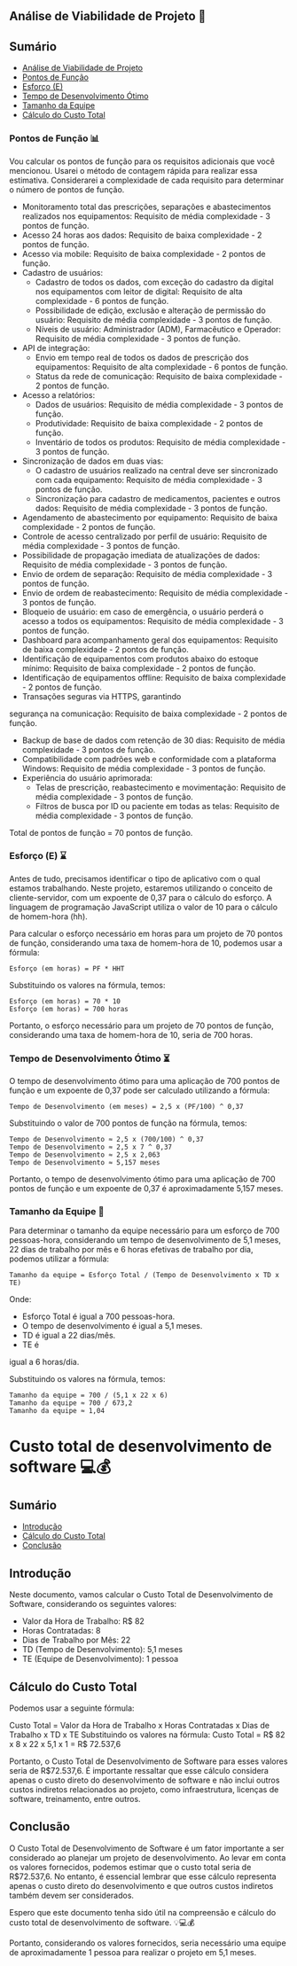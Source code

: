 ## Análise de Viabilidade de Projeto 💼

## Sumário

- [Análise de Viabilidade de Projeto](#análise-de-viabilidade-de-projeto)
- [Pontos de Função](#pontos-de-função)
- [Esforço (E)](#esforço-e)
- [Tempo de Desenvolvimento Ótimo](#tempo-de-desenvolvimento-ótimo)
- [Tamanho da Equipe](#tamanho-da-equipe)
- [Cálculo do Custo Total](#tamanho-da-equipe)


### Pontos de Função 📊

Vou calcular os pontos de função para os requisitos adicionais que você mencionou. Usarei o método de contagem rápida para realizar essa estimativa. Considerarei a complexidade de cada requisito para determinar o número de pontos de função.

- Monitoramento total das prescrições, separações e abastecimentos realizados nos equipamentos: Requisito de média complexidade - 3 pontos de função.
- Acesso 24 horas aos dados: Requisito de baixa complexidade - 2 pontos de função.
- Acesso via mobile: Requisito de baixa complexidade - 2 pontos de função.
- Cadastro de usuários:
  - Cadastro de todos os dados, com exceção do cadastro da digital nos equipamentos com leitor de digital: Requisito de alta complexidade - 6 pontos de função.
  - Possibilidade de edição, exclusão e alteração de permissão do usuário: Requisito de média complexidade - 3 pontos de função.
  - Níveis de usuário: Administrador (ADM), Farmacêutico e Operador: Requisito de média complexidade - 3 pontos de função.
- API de integração:
  - Envio em tempo real de todos os dados de prescrição dos equipamentos: Requisito de alta complexidade - 6 pontos de função.
  - Status da rede de comunicação: Requisito de baixa complexidade - 2 pontos de função.
- Acesso a relatórios:
  - Dados de usuários: Requisito de média complexidade - 3 pontos de função.
  - Produtividade: Requisito de baixa complexidade - 2 pontos de função.
  - Inventário de todos os produtos: Requisito de média complexidade - 3 pontos de função.
- Sincronização de dados em duas vias:
  - O cadastro de usuários realizado na central deve ser sincronizado com cada equipamento: Requisito de média complexidade - 3 pontos de função.
  - Sincronização para cadastro de medicamentos, pacientes e outros dados: Requisito de média complexidade - 3 pontos de função.
- Agendamento de abastecimento por equipamento: Requisito de baixa complexidade - 2 pontos de função.
- Controle de acesso centralizado por perfil de usuário: Requisito de média complexidade - 3 pontos de função.
- Possibilidade de propagação imediata de atualizações de dados: Requisito de média complexidade - 3 pontos de função.
- Envio de ordem de separação: Requisito de média complexidade - 3 pontos de função.
- Envio de ordem de reabastecimento: Requisito de média complexidade - 3 pontos de função.
- Bloqueio de usuário: em caso de emergência, o usuário perderá o acesso a todos os equipamentos: Requisito de média complexidade - 3 pontos de função.
- Dashboard para acompanhamento geral dos equipamentos: Requisito de baixa complexidade - 2 pontos de função.
- Identificação de equipamentos com produtos abaixo do estoque mínimo: Requisito de baixa complexidade - 2 pontos de função.
- Identificação de equipamentos offline: Requisito de baixa complexidade - 2 pontos de função.
- Transações seguras via HTTPS, garantindo

 segurança na comunicação: Requisito de baixa complexidade - 2 pontos de função.
- Backup de base de dados com retenção de 30 dias: Requisito de média complexidade - 3 pontos de função.
- Compatibilidade com padrões web e conformidade com a plataforma Windows: Requisito de média complexidade - 3 pontos de função.
- Experiência do usuário aprimorada:
  - Telas de prescrição, reabastecimento e movimentação: Requisito de média complexidade - 3 pontos de função.
  - Filtros de busca por ID ou paciente em todas as telas: Requisito de média complexidade - 3 pontos de função.

Total de pontos de função = 70 pontos de função.

### Esforço (E) ⌛

Antes de tudo, precisamos identificar o tipo de aplicativo com o qual estamos trabalhando. Neste projeto, estaremos utilizando o conceito de cliente-servidor, com um expoente de 0,37 para o cálculo do esforço. A linguagem de programação JavaScript utiliza o valor de 10 para o cálculo de homem-hora (hh).

Para calcular o esforço necessário em horas para um projeto de 70 pontos de função, considerando uma taxa de homem-hora de 10, podemos usar a fórmula:

```
Esforço (em horas) = PF * HHT
```

Substituindo os valores na fórmula, temos:

```
Esforço (em horas) = 70 * 10
Esforço (em horas) = 700 horas
```

Portanto, o esforço necessário para um projeto de 70 pontos de função, considerando uma taxa de homem-hora de 10, seria de 700 horas.

### Tempo de Desenvolvimento Ótimo ⏳

O tempo de desenvolvimento ótimo para uma aplicação de 700 pontos de função e um expoente de 0,37 pode ser calculado utilizando a fórmula:

```
Tempo de Desenvolvimento (em meses) = 2,5 x (PF/100) ^ 0,37
```

Substituindo o valor de 700 pontos de função na fórmula, temos:

```
Tempo de Desenvolvimento ≈ 2,5 x (700/100) ^ 0,37
Tempo de Desenvolvimento ≈ 2,5 x 7 ^ 0,37
Tempo de Desenvolvimento ≈ 2,5 x 2,063
Tempo de Desenvolvimento ≈ 5,157 meses
```

Portanto, o tempo de desenvolvimento ótimo para uma aplicação de 700 pontos de função e um expoente de 0,37 é aproximadamente 5,157 meses.

### Tamanho da Equipe 👥

Para determinar o tamanho da equipe necessário para um esforço de 700 pessoas-hora, considerando um tempo de desenvolvimento de 5,1 meses, 22 dias de trabalho por mês e 6 horas efetivas de trabalho por dia, podemos utilizar a fórmula:

```
Tamanho da equipe = Esforço Total / (Tempo de Desenvolvimento x TD x TE)
```

Onde:
- Esforço Total é igual a 700 pessoas-hora.
- O tempo de desenvolvimento é igual a 5,1 meses.
- TD é igual a 22 dias/mês.
- TE é

 igual a 6 horas/dia.

Substituindo os valores na fórmula, temos:

```
Tamanho da equipe = 700 / (5,1 x 22 x 6)
Tamanho da equipe ≈ 700 / 673,2
Tamanho da equipe ≈ 1,04
```

# Custo total de desenvolvimento de software 💻💰

## Sumário
- [Introdução](#introdução)
- [Cálculo do Custo Total](#cálculo-do-custo-total)
- [Conclusão](#conclusão)

## Introdução
Neste documento, vamos calcular o Custo Total de Desenvolvimento de Software, considerando os seguintes valores:

- Valor da Hora de Trabalho: R$ 82
- Horas Contratadas: 8
- Dias de Trabalho por Mês: 22
- TD (Tempo de Desenvolvimento): 5,1 meses
- TE (Equipe de Desenvolvimento): 1 pessoa

## Cálculo do Custo Total
Podemos usar a seguinte fórmula:

Custo Total = Valor da Hora de Trabalho x Horas Contratadas x Dias de Trabalho x TD x TE
Substituindo os valores na fórmula:
Custo Total = R$ 82 x 8 x 22 x 5,1 x 1 = R$ 72.537,6

Portanto, o Custo Total de Desenvolvimento de Software para esses valores seria de R$72.537,6. É importante ressaltar que esse cálculo considera apenas o custo direto do desenvolvimento de software e não inclui outros custos indiretos relacionados ao projeto, como infraestrutura, licenças de software, treinamento, entre outros.

## Conclusão
O Custo Total de Desenvolvimento de Software é um fator importante a ser considerado ao planejar um projeto de desenvolvimento. Ao levar em conta os valores fornecidos, podemos estimar que o custo total seria de R$72.537,6. No entanto, é essencial lembrar que esse cálculo representa apenas o custo direto do desenvolvimento e que outros custos indiretos também devem ser considerados.

Espero que este documento tenha sido útil na compreensão e cálculo do custo total de desenvolvimento de software. 💡💻💰


Portanto, considerando os valores fornecidos, seria necessário uma equipe de aproximadamente 1 pessoa para realizar o projeto em 5,1 meses.